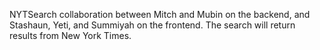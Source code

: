 NYTSearch collaboration between Mitch and Mubin on the backend, and Stashaun, Yeti, and Summiyah on the frontend.
The search will return results from New York Times.